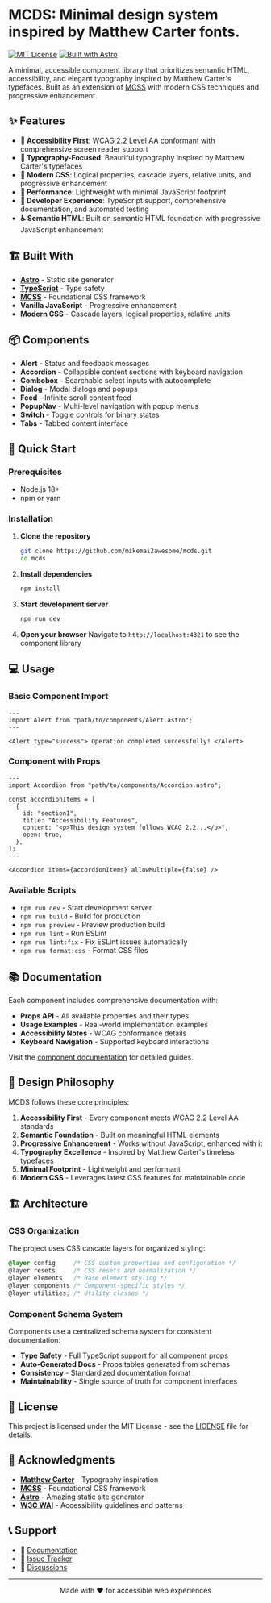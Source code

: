 # MCDS: Minimal design system inspired by Matthew Carter fonts.

[![MIT License](https://img.shields.io/badge/License-MIT-green.svg)](https://choosealicense.com/licenses/mit/)
[![Built with Astro](https://img.shields.io/badge/Built_with-Astro-FF5D01.svg)](https://astro.build/)

A minimal, accessible component library that prioritizes semantic HTML, accessibility, and elegant typography inspired by Matthew Carter's typefaces. Built as an extension of [MCSS](https://mikemai.net/mcss) with modern CSS techniques and progressive enhancement.

## ✨ Features

- **🎯 Accessibility First**: WCAG 2.2 Level AA conformant with comprehensive screen reader support
- **🎨 Typography-Focused**: Beautiful typography inspired by Matthew Carter's typefaces
- **📱 Modern CSS**: Logical properties, cascade layers, relative units, and progressive enhancement
- **🚀 Performance**: Lightweight with minimal JavaScript footprint
- **🔧 Developer Experience**: TypeScript support, comprehensive documentation, and automated testing
- **♿ Semantic HTML**: Built on semantic HTML foundation with progressive JavaScript enhancement

## 🏗️ Built With

- **[Astro](https://astro.build/)** - Static site generator
- **[TypeScript](https://www.typescriptlang.org/)** - Type safety
- **[MCSS](https://mikemai.net/mcss)** - Foundational CSS framework
- **Vanilla JavaScript** - Progressive enhancement
- **Modern CSS** - Cascade layers, logical properties, relative units

## 📦 Components

- **Alert** - Status and feedback messages
- **Accordion** - Collapsible content sections with keyboard navigation
- **Combobox** - Searchable select inputs with autocomplete
- **Dialog** - Modal dialogs and popups
- **Feed** - Infinite scroll content feed
- **PopupNav** - Multi-level navigation with popup menus
- **Switch** - Toggle controls for binary states
- **Tabs** - Tabbed content interface

## 🚀 Quick Start

### Prerequisites

- Node.js 18+
- npm or yarn

### Installation

1. **Clone the repository**

   ```bash
   git clone https://github.com/mikemai2awesome/mcds.git
   cd mcds
   ```

2. **Install dependencies**

   ```bash
   npm install
   ```

3. **Start development server**

   ```bash
   npm run dev
   ```

4. **Open your browser**
   Navigate to `http://localhost:4321` to see the component library

## 💻 Usage

### Basic Component Import

```astro
---
import Alert from "path/to/components/Alert.astro";
---

<Alert type="success"> Operation completed successfully! </Alert>
```

### Component with Props

```astro
---
import Accordion from "path/to/components/Accordion.astro";

const accordionItems = [
  {
    id: "section1",
    title: "Accessibility Features",
    content: "<p>This design system follows WCAG 2.2...</p>",
    open: true,
  },
];
---

<Accordion items={accordionItems} allowMultiple={false} />
```

### Available Scripts

- `npm run dev` - Start development server
- `npm run build` - Build for production
- `npm run preview` - Preview production build
- `npm run lint` - Run ESLint
- `npm run lint:fix` - Fix ESLint issues automatically
- `npm run format:css` - Format CSS files

## 📚 Documentation

Each component includes comprehensive documentation with:

- **Props API** - All available properties and their types
- **Usage Examples** - Real-world implementation examples
- **Accessibility Notes** - WCAG conformance details
- **Keyboard Navigation** - Supported keyboard interactions

Visit the [component documentation](src/pages/components/) for detailed guides.

## 🎨 Design Philosophy

MCDS follows these core principles:

1. **Accessibility First** - Every component meets WCAG 2.2 Level AA standards
2. **Semantic Foundation** - Built on meaningful HTML elements
3. **Progressive Enhancement** - Works without JavaScript, enhanced with it
4. **Typography Excellence** - Inspired by Matthew Carter's timeless typefaces
5. **Minimal Footprint** - Lightweight and performant
6. **Modern CSS** - Leverages latest CSS features for maintainable code

## 🏗️ Architecture

### CSS Organization

The project uses CSS cascade layers for organized styling:

```css
@layer config     /* CSS custom properties and configuration */
@layer resets     /* CSS resets and normalization */
@layer elements   /* Base element styling */
@layer components /* Component-specific styles */
@layer utilities; /* Utility classes */
```

### Component Schema System

Components use a centralized schema system for consistent documentation:

- **Type Safety** - Full TypeScript support for all component props
- **Auto-Generated Docs** - Props tables generated from schemas
- **Consistency** - Standardized documentation format
- **Maintainability** - Single source of truth for component interfaces

## 📄 License

This project is licensed under the MIT License - see the [LICENSE](LICENSE) file for details.

## 🙏 Acknowledgments

- **[Matthew Carter](https://en.wikipedia.org/wiki/Matthew_Carter)** - Typography inspiration
- **[MCSS](https://mikemai.net/mcss)** - Foundational CSS framework
- **[Astro](https://astro.build/)** - Amazing static site generator
- **[W3C WAI](https://www.w3.org/WAI/)** - Accessibility guidelines and patterns

## 📞 Support

- 📖 [Documentation](src/pages/components/)
- 🐛 [Issue Tracker](https://github.com/mikemai2awesome/mcds/issues)
- 💬 [Discussions](https://github.com/mikemai2awesome/mcds/discussions)

---

<p align="center">
  Made with ❤️ for accessible web experiences
</p>
